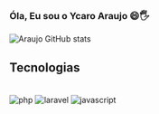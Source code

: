 ### Óla, Eu sou o Ycaro Araujo 😄🖐️

![Araujo GitHub stats](https://github-readme-stats.vercel.app/api?username=YcaroArj&show_icons=true&theme=github_dark)

## Tecnologias

<div style="display: inline_block"><br/>
    <img align="center" alt="php" src="https://img.shields.io/badge/PHP-777BB4?style=for-the-badge&logo=php&logoColor=white">
    <img align="center" alt="laravel" src="https://img.shields.io/badge/Laravel-FF2D20?style=for-the-badge&logo=laravel&logoColor=white">
    <img align="center" alt="javascript" src="https://img.shields.io/badge/JavaScript-F7DF1E?style=for-the-badge&logo=javascript&logoColor=black">
</div><br/>

